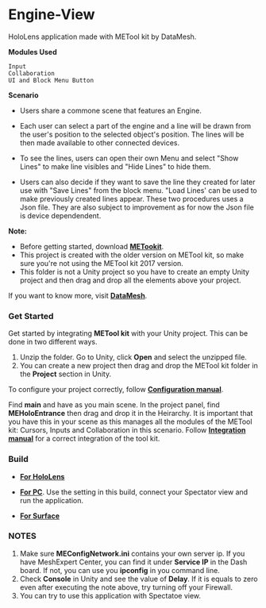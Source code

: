 # Engine-View
HoloLens application made with METool kit by DataMesh. 

**Modules Used**
```
Input 
Collaboration
UI and Block Menu Button
```

**Scenario**
- Users share a commone scene that features an Engine. 

- Each user can select a part of the engine and a line will be drawn from the user's position to the selected object's position. The lines will be then made available to other connected devices. 

- To see the lines, users can open their own Menu and select "Show Lines" to make line visibles and "Hide Lines" to hide them. 

- Users can also decide if they want to save the line they created for later use with "Save Lines" from the block menu. "Load Lines' can be used to make previously created lines appear. These two procedures uses a Json file. They are also subject to improvement as for now the Json file is device dependendent. 

**Note:**
- Before getting started, download [**METookit**](https://github.com/DataMesh-OpenSource/METoolkit "METoolkit Source"). 
- This project is created with the older version on METool kit, so make sure you're not using the METool kit 2017 version. 
- This folder is not a Unity project so you have to create an empty Unity project and then drag and drop all the elements above your project.

If you want to know more, visit [**DataMesh**](https://www.datamesh.com/ "DataMesh website").

### Get Started
Get started by integrating **METool kit** with your Unity project. This can be done in two different ways. 
1. Unzip the folder. Go to Unity, click **Open** and select the unzipped file. 
2. You can create a new project then drag and drop the METool kit folder in the **Project** section in Unity. 

To configure your project correctly, follow [**Configuration manual**](http://docs.datamesh.com/projects/me-live/en/latest/toolkit/toolkit-man-configure-your-project/ "Project Config"). 

Find **main** and have as you main scene. In the project panel, find **MEHoloEntrance** then drag and drop it in the Heirarchy. It is important that you have this in your scene as this manages all the modules of the METool kit: Cursors, Inputs and Collaboration in this scenario. Follow [**Integration manual**](http://docs.datamesh.com/projects/me-live/en/latest/toolkit/toolkit-man-integrated-METoolkit/ "Integration Manual") for a correct integration of the tool kit.  

### Build
- [**For HoloLens**](https://github.com/DataMesh-OpenSource/SolarSystemExplorer/blob/master/Docs/DiveDeeper/build-hololens-app.md "HoloLens build")

- [**For PC**](https://github.com/DataMesh-OpenSource/SolarSystemExplorer/blob/master/Docs/DiveDeeper/build-pc-app.md#build-pc-app "PC build"). Use the setting in this build, connect your Spectator view and run the application.

- [**For Surface**](https://github.com/DataMesh-OpenSource/SolarSystemExplorer/blob/master/Docs/DiveDeeper/build-surface-app.md "Surface build")

### NOTES
1. Make sure **MEConfigNetwork.ini** contains your own server ip. If you have MeshExpert Center, you can find it under **Service IP** in the Dash board. If not, you can use you **ipconfig** in you command line.
2. Check **Console** in Unity and see the value of **Delay**. If it is equals to zero even after executing the note above, try turning off your Firewall.
3. You can try to use this application with Spectatoe view. 


